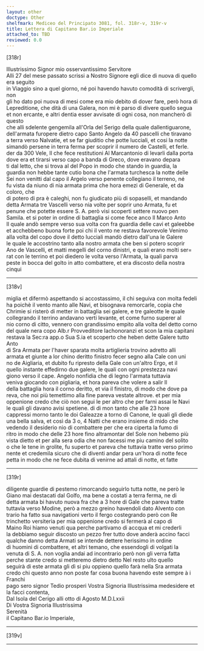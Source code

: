 ```yaml
---
layout: other
doctype: Other
shelfmark: Mediceo del Principato 3081, fol. 318r-v, 319r-v
title: Lettera di Capitano Bar.io Imperiale
attached_to: TBD
reviewed: 0.0
---
```


[318r]  
  
  
Illustrissimo Signor mio osservantissimo Servitore  
Alli 27 del mese passato scrissi a Nostro Signore egli dice di nuova di quello era seguito  
in Viaggio sino a quel giorno, né poi havendo havuto comodità di scrivergli, non  
gli ho dato poi nuova di mesi come era mio debito di dover fare, però hora di  
Lepreditione, che dità di una Galera, non mi è parso di divere quello segua  
et non ercante, e altri dentia esser avvisate di ogni cosa, non mancherò di questo  
che alli sdelente gengemila all'Orla del Serigo della quale dallentiguarone,  
dell'armata furopere dietro capo Santo Angelo da 40 pascelli che tiravano  
a terra verso Nalvatie, et se far giuditio che potte lucciali, et cosi la notte  
simandò persene in terra ferma per scoprir il numero de Castelli, et ferle.  
der da 300 Vele, Il che fece restitutioni Al Marcantonio di levarli dalla porta  
dove era et tirarsi verso capo a banda di Greco, dove eravano depara  
ti dal letto, che si trova al del Popo in modo che stando in guardia, la  
guardia non hebbe tante cutio bona che l'armata turchesca la notte delle  
Sei non venitti dal capo il Argelo verso penente collegiano il terreno, né  
fu vista da niuno di nia armata prima che hora emezi di Generale, et da coloro, che  
di potero di pra è caleghi, non fu giudicato più di sopaselli, et mandando  
detta Armata tre Vascelli verso nia volte per soprir uno Armata, fu et  
penune che potette essere S. A. però visi scoperti settere nuovo pen  
Samila. et si poter in ordine di battaglia si come fece anco Il Marco Anto  
Il quale andò sempre verso sua volta con fra guardia delle cavi et galeebbe  
et acchebbeno buona forte poi chi il vento ne restava favorevole Venimo  
alla volta del copo dove il detto lucciali mandò dietro dall'una le Galere  
le quale le accostrino tanto alla nostro armata che ben si potero scoprir  
Ano de Vascelli, et matti megelli del corno dinistri, e quali erano molti ser=  
rat con le terrino et poi diedero le volta verso l'Armata, la quali parva  
peste in bocca del golto in atto combattere, et era discosto della nostra cinqui  
  
---  

[318v]  
  
  
miglia et difermò aspettando si accostassimo, il chi seguiva con molta fedeli  
ha poichè il vento manto alle Navi, et bisognava remorcarle, copia che  
Chrimie si risterò di metter in battaglia sei galere, e tre galeotte le quale  
collegrando il terrino andavano verti levante, et come furno superer al  
nio corno di citto, vennero con grandissimo empito alla volta del detto corno  
del quale nera copo Alb.r Provveditore Iachonoranzi et scon la mia capitani  
restava la Sec:ra app.o Sua S.ia et scoperto che heben dette Galere tutto Anto  
di Sra Armata per l'haver sparata molta artiglieria trovino adretto alli  
armata et giunte a lor chino deritto finistro fecer segno alla Cale con uni  
no de Aigliaria, et dubito fu ripresto della Gale con un'altro Ergo, et il  
quello instante effedirno due galere, le quali con ogni prestezza navi  
giono verso il cape. Angelo nonfidia che di legno l'armata tuttavia  
veniva giocando con pigliaria, et hora pareva che volere a salir Il  
della battaglia hora il corno deritto, et via il finistro, di modo che dove pa  
reva, che noi più temettimo alla fine pareva vestate altrove. et per mia  
oppenione credo che ciò non segui le per altro che per farni assai le Navi  
le quali gli davano avisi spetiene. di di mon tanto che alle 23 hore  
cappressi morno tanto le doi Galeazze a torno di Canone, le quali gli diede  
una bella salva, et così da 3 o, 4 Natti che erano insieme di mido che  
vedendo il desiderio nio di combattere per che era ciperta la fumo di  
ritro in modo che delle 23 hore fino altramontar del Sole non hebemo più  
vista dietto et per alla sera odia che non facessi me piu camino del solito  
o che le tene in grolite, fu superto et pareva che tuttavia tratte verso primo  
nente et credemila sicuro che di diventi andar pera un'hora di notte fece  
petta in modo che ne fece dubita di venirne ad attali di notte, et fatte  
  
---  

[319r]  
  
  
diligente guardie di pestemo rimorcando seguirlo tutta notte, ne però le  
Giano mai destacati dal Golfo, ma bene a costati a terra ferma, ne di  
detta armata bi havuto nuova fra che a 3 hore di Gale che pareva tratte  
tuttavia verso Modine, però a mezzo greino havendoli dato Alvento con  
trario ha fatto sua navigationi verto il fergo costegrando però con Re  
trinchetto versiteria per mia oppenione credo si fermerà al capo di  
Maino Roi hiamo venuti qua perche partivamo di accqua et mi crederli  
la debbiamo seguir discosto un pezzo frer tutto dove anderà accino facci  
qualche danno detta Armati se intende dettere herissimo in ordine  
di huomini di combattere, et altri temano, che essendogli di volgati la  
venuta di S. A. non voglia andai ad incontrario però non gli verra fatta  
perche stante credo si metteremo dietro detto Nel resto ulto quello  
seguirà di este armata gli dì si piu oppieno quello farà nella Sra armata  
credo chi questo anno non poste far cosa buona havendo este sempre à i Franchi  
pago sero signor Tedio prosperi Vostra Signoria Illustrissima medesidere et la facci contenta,  
Dal Isola del Cerigo alli otto di Agosto M.D.Lxxii  
Di Vostra Signoria Illustrissima  
Serenità  
il Capitano Bar.io Imperiale,  
  
---  

[319v]  
  
  
  
---  

